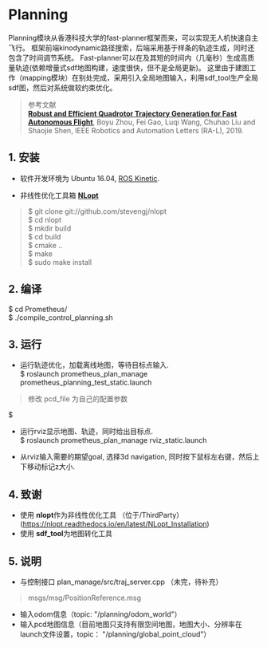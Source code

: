 # Planning

Planning模块从香港科技大学的fast-planner框架而来，可以实现无人机快速自主飞行。
框架前端kinodynamic路径搜索，后端采用基于样条的轨迹生成，同时还包含了时间调节系统。
Fast-planner可以在及其短的时间内（几毫秒）生成高质量轨迹(依赖增量式sdf地图构建，速度很快，但不是全局更新)。
这里由于建图工作（mapping模块）在别处完成，采用引入全局地图输入，利用sdf_tool生产全局sdf图，然后对系统做软约束优化。

>参考文献  
>[__Robust and Efficient Quadrotor Trajectory Generation for Fast Autonomous Flight__](https://ieeexplore.ieee.org/document/8758904), Boyu Zhou, Fei Gao, Luqi Wang, Chuhao Liu and Shaojie Shen, IEEE Robotics and Automation Letters (RA-L), 2019.


## 1. 安装

* 软件开发环境为 Ubuntu 16.04, [ROS Kinetic](http://wiki.ros.org/kinetic/Installation/Ubuntu).

* 非线性优化工具箱 [**NLopt**](https://github.com/stevengj/nlopt)
> $ git clone git://github.com/stevengj/nlopt  
  $ cd nlopt  
  $ mkdir build  
  $ cd build  
  $ cmake ..  
  $ make  
  $ sudo make install  

## 2. 编译  
$ cd Prometheus/  
$ ./compile_control_planning.sh

## 3. 运行  

* 运行轨迹优化，加载离线地图，等待目标点输入.  
$ roslaunch prometheus_plan_manage prometheus_planning_test_static.launch  
 > 修改 pcd_file 为自己的配置参数  

 $ 

* 运行rviz显示地图、轨迹，同时给出目标点.  
$ roslaunch prometheus_plan_manage rviz_static.launch  

* 从rviz输入需要的期望goal, 选择3d navigation, 同时按下鼠标左右键，然后上下移动标记z大小.  


## 4. 致谢
* 使用 **nlopt**作为非线性优化工具 （位于/ThirdParty）(https://nlopt.readthedocs.io/en/latest/NLopt_Installation)  
* 使用 **sdf_tool**为地图转化工具

## 5. 说明
* 与控制接口  plan_manage/src/traj_server.cpp  （未完，待补充）  
> msgs/msg/PositionReference.msg  

* 输入odom信息（topic: "/planning/odom_world"）  
* 输入pcd地图信息（目前地图只支持有限空间地图，地图大小、分辨率在launch文件设置，topic： "/planning/global_point_cloud"）  
  
